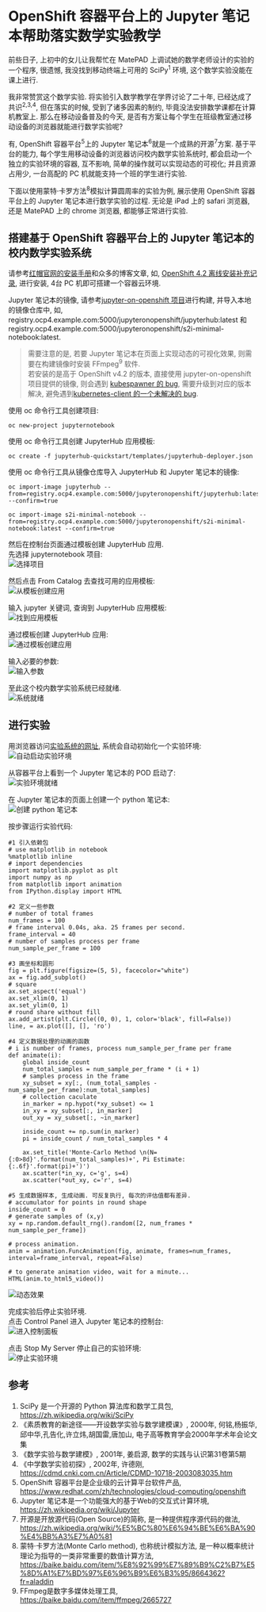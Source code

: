 # OpenShift 容器平台上的 Jupyter 笔记本帮助落实数学实验教学  

前些日子, 上初中的女儿让我帮忙在 MatePAD 上调试她的数学老师设计的实验的一个程序, 很遗憾, 我没找到移动终端上可用的 SciPy<sup>1</sup> 环境, 这个数学实验没能在课上进行.  

我非常赞赏这个数学实验. 将实验引入数学教学在学界讨论了二十年, 已经达成了共识<sup>2,3,4</sup>, 但在落实的时候, 受到了诸多因素的制约, 毕竟没法安排数学课都在计算机教室上. 那么在移动设备普及的今天, 是否有方案让每个学生在班级教室通过移动设备的浏览器就能进行数学实验呢?  

有, OpenShift 容器平台<sup>5</sup>上的 Jupyter 笔记本<sup>6</sup>就是一个成熟的开源<sup>7</sup>方案. 基于平台的能力, 每个学生用移动设备的浏览器访问校内数学实验系统时, 都会启动一个独立的实验环境的容器, 互不影响, 简单的操作就可以实现动态的可视化; 并且资源占用少, 一台高配的 PC 机就能支持一个班的学生进行实验.  

下面以使用蒙特·卡罗方法<sup>8</sup>模拟计算圆周率的实验为例, 展示使用 OpenShift 容器平台上的 Jupyter 笔记本进行数学实验的过程. 无论是 iPad 上的 safari 浏览器, 还是 MatePAD 上的 chrome 浏览器, 都能够正常进行实验.  

## 搭建基于 OpenShift 容器平台上的 Jupyter 笔记本的校内数学实验系统  
请参考[红帽官网的安装手册](https://access.redhat.com/documentation/zh-cn/openshift_container_platform/4.2/html/installing/index)和众多的博客文章, 如, [OpenShift 4.2 离线安装补充记录](https://www.cnblogs.com/ericnie/p/11764124.html), 进行安装, 4台 PC 机即可搭建一个容器云环境.  

Jupyter 笔记本的镜像, 请参考[jupyter-on-openshift 项目](https://github.com/jupyter-on-openshift/)进行构建, 并导入本地的镜像仓库中, 如, registry.ocp4.example.com:5000/jupyteronopenshift/jupyterhub:latest 和 registry.ocp4.example.com:5000/jupyteronopenshift/s2i-minimal-notebook:latest.  
> 需要注意的是, 若要 Jupyter 笔记本在页面上实现动态的可视化效果, 则需要在构建镜像时安装 FFmpeg<sup>9</sup> 软件.  
> 若安装的是高于 OpenShift v4.2 的版本, 直接使用 jupyter-on-openshift 项目提供的镜像, 则会遇到 [kubespawner 的 bug](https://github.com/jupyterhub/kubespawner/issues/354), 需要升级到对应的版本解决, 避免遇到[kubernetes-client 的一个未解决的 bug](https://github.com/kubernetes-client/python/issues/1333).  

使用 oc 命令行工具创建项目:  
```
oc new-project jupyternotebook
```

使用 oc 命令行工具创建 JupyterHub 应用模板:  
```
oc create -f jupyterhub-quickstart/templates/jupyterhub-deployer.json
```

使用 oc 命令行工具从镜像仓库导入 JupyterHub 和 Jupyter 笔记本的镜像:  
```
oc import-image jupyterhub --from=registry.ocp4.example.com:5000/jupyteronopenshift/jupyterhub:latest --confirm=true

oc import-image s2i-minimal-notebook --from=registry.ocp4.example.com:5000/jupyteronopenshift/s2i-minimal-notebook:latest --confirm=true
```

然后在控制台页面通过模板创建 JupyterHub 应用.  
先选择 jupyternotebook 项目:  
![选择项目](./jupyterhub-screenshots/select_jupyternotebook_project.png)

然后点击 From Catalog 去查找可用的应用模板:  
![从模板创建应用](./jupyterhub-screenshots/create_app_from_catalog.png)

输入 jupyter 关键词, 查询到 JupyterHub 应用模板:  
![找到应用模板](./jupyterhub-screenshots/seek_template_by_jupyter.png)

通过模板创建 JupyterHub 应用:  
![通过模板创建应用](./jupyterhub-screenshots/new_app_by_template.png)

输入必要的参数:  
![输入参数](./jupyterhub-screenshots/parameters_in_template_to_new_jupyterhub_app.png)

至此这个校内数学实验系统已经就绪.  
![系统就绪](./jupyterhub-screenshots/application_system_for_math_experience.png)

## 进行实验  
用浏览器访问[实验系统的网址](https://jupyterhub-jupyternotebook.apps.ocp4.example.com), 系统会自动初始化一个实验环境:  
![自动启动实验环境](./jupyterhub-screenshots/auto_started_lab_env.png)

从容器平台上看到一个 Jupyter 笔记本的 POD 启动了:  
![实验环境就绪](./jupyterhub-screenshots/lab_pod_ready.png)

在 Jupyter 笔记本的页面上创建一个 python 笔记本:  
![创建 python 笔记本](./jupyterhub-screenshots/new_python_notebook.png)

按步骤运行实验代码:  
```
#1 引入依赖包
# use matplotlib in notebook
%matplotlib inline
# import dependencies
import matplotlib.pyplot as plt
import numpy as np
from matplotlib import animation
from IPython.display import HTML

#2 定义一些参数
# number of total frames
num_frames = 100
# frame interval 0.04s, aka. 25 frames per second.
frame_interval = 40
# number of samples process per frame
num_sample_per_frame = 100

#3 画坐标和圆形
fig = plt.figure(figsize=(5, 5), facecolor="white")
ax = fig.add_subplot()
# square
ax.set_aspect('equal')
ax.set_xlim(0, 1)
ax.set_ylim(0, 1)
# round share without fill
ax.add_artist(plt.Circle((0, 0), 1, color='black', fill=False))
line, = ax.plot([], [], 'ro')

#4 定义数据处理的动画的函数
# i is number of frames, process num_sample_per_frame per frame
def animate(i):
    global inside_count
    num_total_samples = num_sample_per_frame * (i + 1)
    # samples process in the frame
    xy_subset = xy[:, (num_total_samples - num_sample_per_frame):num_total_samples]
    # collection caculate 
    in_marker = np.hypot(*xy_subset) <= 1
    in_xy = xy_subset[:, in_marker]
    out_xy = xy_subset[:, ~in_marker]

    inside_count += np.sum(in_marker)
    pi = inside_count / num_total_samples * 4

    ax.set_title('Monte-Carlo Method \n(N={:0>8d}'.format(num_total_samples)+', Pi Estimate: {:.6f}'.format(pi)+')')
    ax.scatter(*in_xy, c='g', s=4)
    ax.scatter(*out_xy, c='r', s=4)

#5 生成数据样本, 生成动画. 可反复执行, 每次的评估值都有差异.
# accumulator for points in round shape
inside_count = 0
# generate samples of (x,y)
xy = np.random.default_rng().random([2, num_frames * num_sample_per_frame])

# process animation.
anim = animation.FuncAnimation(fig, animate, frames=num_frames, interval=frame_interval, repeat=False)

# to generate animation video, wait for a minute...
HTML(anim.to_html5_video())
```
![![动态效果](./jupyterhub-screenshots/Pi_simulated_by_Monte_Carlo_method-axis.png)](./jupyterhub-screenshots/Pi_simulated_by_Monte_Carlo_method.gif)

完成实验后停止实验环境.  
点击 Control Panel 进入 Jupyter 笔记本的控制台:  
![进入控制面板](./jupyterhub-screenshots/goto-control-panel.png)

点击 Stop My Server 停止自己的实验环境:  
![停止实验环境](./jupyterhub-screenshots/shutdown-lab-pod.png)


## 参考
1. SciPy 是一个开源的 Python 算法库和数学工具包, https://zh.wikipedia.org/wiki/SciPy  
2. 《素质教育的新途径——开设数学实验与数学建模课》, 2000年, 何铭,杨振华,邱中华,孔告化,许立炜,胡国雷,唐加山, 电子高等教育学会2000年学术年会论文集  
3. 《数学实验与数学建模》, 2001年, 姜启源, 数学的实践与认识第31卷第5期  
4. 《中学数学实验初探》, 2002年, 许德刚, https://cdmd.cnki.com.cn/Article/CDMD-10718-2003083035.htm  
5. OpenShift 容器平台是企业级的云计算平台软件产品, https://www.redhat.com/zh/technologies/cloud-computing/openshift  
6. Jupyter 笔记本是一个功能强大的基于Web的交互式计算环境, https://zh.wikipedia.org/wiki/Jupyter  
7. 开源是开放源代码(Open Source)的简称, 是一种提供程序源代码的做法, https://zh.wikipedia.org/wiki/%E5%BC%80%E6%94%BE%E6%BA%90%E4%BB%A3%E7%A0%81  
8. 蒙特·卡罗方法(Monte Carlo method), 也称统计模拟方法, 是一种以概率统计理论为指导的一类非常重要的数值计算方法, https://baike.baidu.com/item/%E8%92%99%E7%89%B9%C2%B7%E5%8D%A1%E7%BD%97%E6%96%B9%E6%B3%95/8664362?fr=aladdin  
9. FFmpeg是数字多媒体处理工具, https://baike.baidu.com/item/ffmpeg/2665727  
